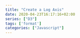 ```yaml
---
title: "Create a Log Axis"
date: 2020-04-23T16:17:16+02:00
series: ["D3"]
tags: ['format']
categories: ["Javascript"]
---
```

